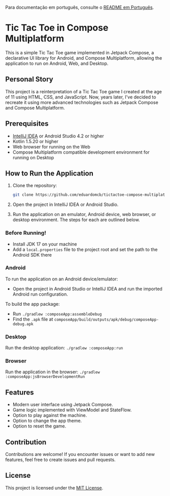 Para documentação em português, consulte o [README em Português](docs/README.pt.md).

# Tic Tac Toe in Compose Multiplatform

This is a simple Tic Tac Toe game implemented in Jetpack Compose, a declarative UI library for Android, and Compose Multiplatform, allowing the application to run on Android, Web, and Desktop.

## Personal Story

This project is a reinterpretation of a Tic Tac Toe game I created at the age of 11 using HTML, CSS, and JavaScript. Now, years later, I've decided to recreate it using more advanced technologies such as Jetpack Compose and Compose Multiplatform.

## Prerequisites

- [IntelliJ IDEA](https://www.jetbrains.com/idea/) or Android Studio 4.2 or higher
- Kotlin 1.5.20 or higher
- Web browser for running on the Web
- Compose Multiplatform compatible development environment for running on Desktop

## How to Run the Application

1. Clone the repository:

    ```bash
    git clone https://github.com/eduardomcb/tictactoe-compose-multiplatform.git
    ```

2. Open the project in IntelliJ IDEA or Android Studio.

3. Run the application on an emulator, Android device, web browser, or desktop environment. The steps for each are outlined below.

### Before Running!

- Install JDK 17 on your machine
- Add a `local.properties` file to the project root and set the path to the Android SDK there

### Android

To run the application on an Android device/emulator:

- Open the project in Android Studio or IntelliJ IDEA and run the imported Android run configuration.

To build the app package:

- Run `./gradlew :composeApp:assembleDebug`
- Find the `.apk` file at `composeApp/build/outputs/apk/debug/composeApp-debug.apk`

### Desktop

Run the desktop application: `./gradlew :composeApp:run`

### Browser

Run the application in the browser: `./gradlew :composeApp:jsBrowserDevelopmentRun`

## Features

- Modern user interface using Jetpack Compose.
- Game logic implemented with ViewModel and StateFlow.
- Option to play against the machine.
- Option to change the app theme.
- Option to reset the game.

## Contribution

Contributions are welcome! If you encounter issues or want to add new features, feel free to create issues and pull requests.

## License

This project is licensed under the [MIT License](LICENSE).
